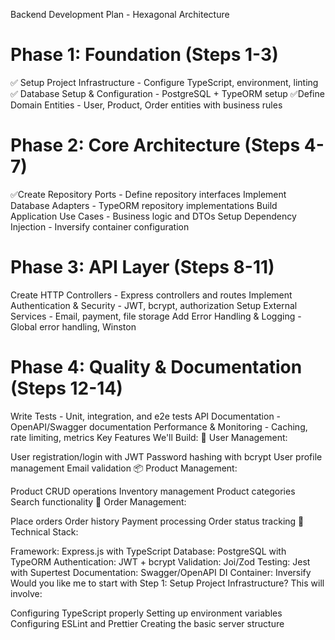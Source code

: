 Backend Development Plan - Hexagonal Architecture

# Phase 1: Foundation (Steps 1-3)

✅ Setup Project Infrastructure - Configure TypeScript, environment, linting
✅ Database Setup & Configuration - PostgreSQL + TypeORM setup
✅Define Domain Entities - User, Product, Order entities with business rules

# Phase 2: Core Architecture (Steps 4-7)

✅Create Repository Ports - Define repository interfaces
Implement Database Adapters - TypeORM repository implementations
Build Application Use Cases - Business logic and DTOs
Setup Dependency Injection - Inversify container configuration

# Phase 3: API Layer (Steps 8-11)

Create HTTP Controllers - Express controllers and routes
Implement Authentication & Security - JWT, bcrypt, authorization
Setup External Services - Email, payment, file storage
Add Error Handling & Logging - Global error handling, Winston

# Phase 4: Quality & Documentation (Steps 12-14)

Write Tests - Unit, integration, and e2e tests
API Documentation - OpenAPI/Swagger documentation
Performance & Monitoring - Caching, rate limiting, metrics
Key Features We'll Build:
👥 User Management:

User registration/login with JWT
Password hashing with bcrypt
User profile management
Email validation
📦 Product Management:

Product CRUD operations
Inventory management
Product categories
Search functionality
🛒 Order Management:

Place orders
Order history
Payment processing
Order status tracking
🔧 Technical Stack:

Framework: Express.js with TypeScript
Database: PostgreSQL with TypeORM
Authentication: JWT + bcrypt
Validation: Joi/Zod
Testing: Jest with Supertest
Documentation: Swagger/OpenAPI
DI Container: Inversify
Would you like me to start with Step 1: Setup Project Infrastructure? This will involve:

Configuring TypeScript properly
Setting up environment variables
Configuring ESLint and Prettier
Creating the basic server structure

